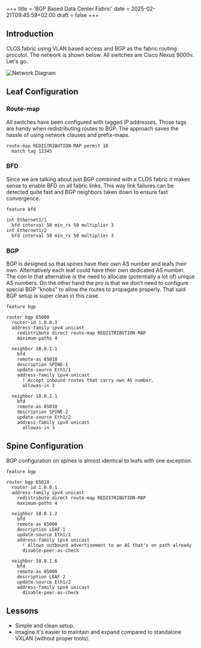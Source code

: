 +++
title = 'BGP Based Data Center Fabric'
date = 2025-02-21T09:45:59+02:00
draft = false
+++

## Introduction

CLOS fabric using VLAN based access and BGP as the fabric routing procotol. The network is shown below. All switches are Cisco Nexus 9000v. Let's go. 

![Network Diagram](/images/clos-fabric-bgp.png)

## Leaf Configuration

### Route-map

All switches have been configured with tagged IP addresses. Those tags are handy when redistributing routes to BGP. The approach saves the hassle of using network clauses and prefix-maps.

```
route-map REDISTRIBUTION-MAP permit 10
  match tag 12345 
```

### BFD

Since we are talking about just BGP combined with a CLOS fabric it makes sense to enable BFD on all fabric links. This way link failures can be detected quite fast and BGP neighbors taken down to ensure fast convergence.

```
feature bfd

int Ethernet1/1
  bfd interval 50 min_rx 50 multiplier 3
int Ethernet1/2
  bfd interval 50 min_rx 50 multiplier 3
```

### BGP

BGP is designed so that spines have their own AS number and leafs their own. Alternatively each leaf could have their own dedicated AS number. The con in that alternative is the need to allocate (potentially a lot of) unique AS numbers. On the other hand the pro is that we don't need to configure special BGP "knobs" to allow the routes to propagate properly. That said BGP setup is super clean in this case.

```
feature bgp

router bgp 65000
  router-id 1.0.0.3
  address-family ipv4 unicast
    redistribute direct route-map REDISTRIBUTION-MAP
    maximum-paths 4
  
  neighbor 10.0.1.1
    bfd
    remote-as 65010
    description SPINE-1
    update-source Eth1/1
    address-family ipv4 unicast
      ! Accept inbound routes that carry own AS number.
      allowas-in 3

  neighbor 10.0.2.1
    bfd
    remote-as 65010
    description SPINE-2
    update-source Eth1/2
    address-family ipv4 unicast
      allowas-in 3
```

## Spine Configuration

BGP configuration on spines is almost identical to leafs with one exception. 

```
feature bgp

router bgp 65010
  router-id 1.0.0.1
  address-family ipv4 unicast
    redistribute direct route-map REDISTRIBUTION-MAP
    maximum-paths 4
  
  neighbor 10.0.1.2
    bfd
    remote-as 65000
    description LEAF-1
    update-source Eth1/1
    address-family ipv4 unicast
      ! Allows outbound advertisement to an AS that's on path already
      disable-peer-as-check

  neighbor 10.0.1.6
    bfd
    remote-as 65000
    description LEAF-2
    update-source Eth1/2
    address-family ipv4 unicast
      disable-peer-as-check
```

## Lessons

- Simple and clean setup.
- Imagine it's easier to maintain and expand compared to standalone VXLAN (without proper tools).